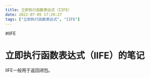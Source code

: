 ```yaml
---
title: 立即执行函数表达式（IIFE）
date: 2022-07-05 17:29:27
tags: ["立即执行函数表达式", "IIFE"]
---
```

#IIFE

# 立即执行函数表达式（IIFE）的笔记

IIFE一般用于返回闭包。